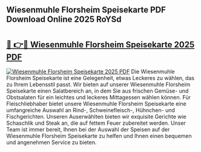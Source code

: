 ## Wiesenmuhle Florsheim Speisekarte PDF Download Online 2025 RoYSd

# <h2><a href="http://gc83av.nevu.top/?p=Wiesenmuhle+Florsheim+Speisekarte">🔗 👉🔴 Wiesenmuhle Florsheim Speisekarte 2025 PDF</a></h2>

[![Wiesenmuhle Florsheim Speisekarte 2025 PDF](https://i.imgur.com/dBaPXMq.png)](http://gc83av.nevu.top/?p=Wiesenmuhle+Florsheim+Speisekarte)
Die Wiesenmuhle Florsheim Speisekarte ist eine Gelegenheit, etwas Leckeres zu wählen, das zu Ihrem Lebensstil passt. Wir bieten auf unserer Wiesenmuhle Florsheim Speisekarte einen Salatbereich an, in dem Sie aus frischen Gemüse- und Obstsalaten für ein leichtes und leckeres Mittagessen wählen können. Für Fleischliebhaber bietet unsere Wiesenmuhle Florsheim Speisekarte eine umfangreiche Auswahl an Rind-, Schweinefleisch-, Hühnchen- und Fischgerichten. Unseren Auserwählten bieten wir exquisite Gerichte wie Schaschlik und Steak an, die auf fettem Feuer zubereitet werden. Unser Team ist immer bereit, Ihnen bei der Auswahl der Speisen auf der Wiesenmuhle Florsheim Speisekarte zu helfen und Ihnen einen bequemen und angenehmen Service zu bieten.
